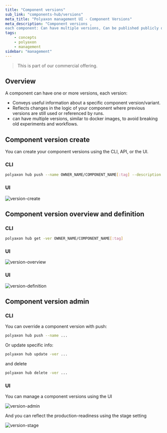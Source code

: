 ```yaml
---
title: "Component versions"
sub_link: "components-hub/versions"
meta_title: "Polyaxon management UI - Component Versions"
meta_description: "Component versions ,
each component: Can have multiple versions, Can be published publicly or privately within your organization, Can define team level permissions."
tags:
    - concepts
    - polyaxon
    - management
sidebar: "management"
---
```


<blockquote class="commercial">This is part of our commercial offering.</blockquote>

## Overview

A component can have one or more versions, each version:
 * Conveys useful information about a specific component version/variant.
 * Reflects changes in the logic of your component where previous versions are still used or referenced by runs.
 * can have multiple versions, similar to docker images, to avoid breaking old experiments and workflows.

## Component version create

You can create your component versions using the CLI, API, or the UI.

### CLI

```bash
polyaxon hub push --name OWNER_NAME/COMPONENT_NAME[:tag] --description ... --tags tag1,tag2,... -f path/to/polyaxonfile.yaml 
```

### UI

![version-create](../../../../content/images/dashboard/hub/version-create.png)

## Component version overview and definition

### CLI

```bash
polyaxon hub get -ver OWNER_NAME/COMPONENT_NAME[:tag]
```

### UI

![version-overview](../../../../content/images/dashboard/hub/version-overview.png)

### UI

![version-definition](../../../../content/images/dashboard/hub/version-definition.png)

## Component version admin

### CLI

You can override a component version with push:

```bash
polyaxon hub push --name ...
```

Or update specific info:

```bash
polyaxon hub update -ver ...
```

and delete  

```bash
polyaxon hub delete -ver ...
```

### UI

You can manage a component versions using the UI

![version-admin](../../../../content/images/dashboard/hub/version-admin.png)

And you can reflect the production-readiness using the stage setting

![version-stage](../../../../content/images/dashboard/hub/version-stage.png)
